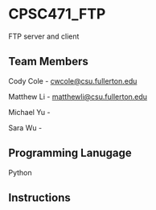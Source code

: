 # CPSC471_FTP
FTP server and client 

## Team Members 

Cody Cole - cwcole@csu.fullerton.edu

Matthew Li - matthewli@csu.fullerton.edu

Michael Yu - 

Sara Wu - 

## Programming Lanugage 
Python 

## Instructions
